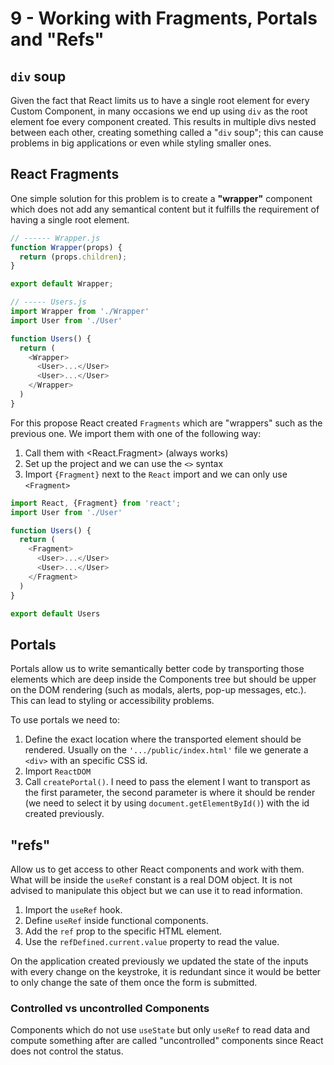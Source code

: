 # 9 - Working with Fragments, Portals and "Refs"

## `div` soup

Given the fact that React limits us to have a single root element for every Custom Component, in many occasions we end up using `div` as the root element foe every component created. This results in multiple divs nested between each other, creating something called a "`div` soup"; this can cause problems in big applications or even while styling smaller ones.

## React Fragments

One simple solution for this problem is to create a **"wrapper"** component which does not add any semantical content but it fulfills the requirement of having a single root element.

```JavaScript
// ------ Wrapper.js
function Wrapper(props) {
  return (props.children);
}

export default Wrapper;

// ----- Users.js
import Wrapper from './Wrapper'
import User from './User'

function Users() {
  return (
    <Wrapper>
      <User>...</User>
      <User>...</User>
    </Wrapper>
  )
}

```

For this propose React created `Fragments` which are "wrappers" such as the previous one. We import them with one of the following way:

1. Call them with <React.Fragment> (always works)
2. Set up the project and we can use the `<>` syntax
3. Import `{Fragment}` next to the `React` import and we can only use `<Fragment>`

```JavaScript
import React, {Fragment} from 'react';
import User from './User'

function Users() {
  return (
    <Fragment>
      <User>...</User>
      <User>...</User>
    </Fragment>
  )
}

export default Users
```

## Portals

Portals allow us to write semantically better code by transporting those elements which are deep inside the Components tree but should be upper on the DOM rendering (such as modals, alerts, pop-up messages, etc.). This can lead to styling or accessibility problems.

To use portals we need to: 

1. Define the exact location where the transported element should be rendered. Usually on the `'.../public/index.html'` file we generate a `<div>` with an specific CSS id.
2. Import `ReactDOM`
3. Call `createPortal()`. I need to pass the element I want to transport as the first parameter, the second parameter is where it should be render (we need to select it by using `document.getElementById()`) with the id created previously.

## "refs"

Allow us to get access to other React components and work with them.
What will be inside the `useRef` constant is a real DOM object. It is not advised to manipulate this object but we can use it to read information.

1. Import the `useRef` hook.
2. Define `useRef` inside functional components.
3. Add the `ref` prop to the specific HTML element.
4. Use the `refDefined.current.value` property to read the value.

On the application created previously we updated the state of the inputs with every change on the keystroke, it is redundant since it would be better to only change the sate of them once the form is submitted.

### Controlled vs uncontrolled Components

Components which do not use `useState` but only `useRef` to read data and compute something after are called "uncontrolled" components since React does not control the status.
